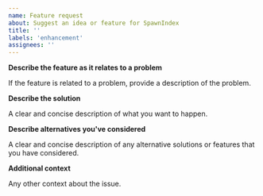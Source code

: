```yaml
---
name: Feature request
about: Suggest an idea or feature for SpawnIndex
title: ''
labels: 'enhancement'
assignees: ''
---
```


**Describe the feature as it relates to a problem**

If the feature is related to a problem,
provide a description of the problem.

**Describe the solution**

A clear and concise description of what you want to happen.

**Describe alternatives you've considered**

A clear and concise description of any alternative solutions
or features that you have considered.

**Additional context**

Any other context about the issue.
